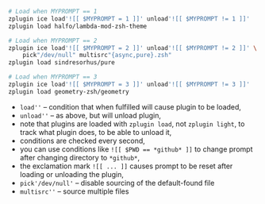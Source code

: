 ```zsh
# Load when MYPROMPT == 1
zplugin ice load'![[ $MYPROMPT = 1 ]]' unload'![[ $MYPROMPT != 1 ]]'
zplugin load halfo/lambda-mod-zsh-theme

# Load when MYPROMPT == 2
zplugin ice load'![[ $MYPROMPT = 2 ]]' unload'![[ $MYPROMPT != 2 ]]' \
    pick"/dev/null" multisrc"{async,pure}.zsh"
zplugin load sindresorhus/pure

# Load when MYPROMPT == 3
zplugin ice load'![[ $MYPROMPT = 3 ]]' unload'![[ $MYPROMPT != 3 ]]'
zplugin load geometry-zsh/geometry
```

 - `load''` – condition that when fulfilled will cause plugin to be loaded,
 - `unload''` – as above, but will unload plugin,
 - note that plugins are loaded with `zplugin load`, not `zplugin light`, to track what plugin does, to be able to unload it,
 - conditions are checked every second,
 - you can use conditions like `![[ $PWD == *github* ]]` to change prompt after changing directory to `*github*`,
 - the exclamation mark `![[ ... ]]` causes prompt to be reset after loading or unloading the plugin,
 - `pick'/dev/null'` – disable sourcing of the default-found file
 - `multisrc''` – source multiple files

